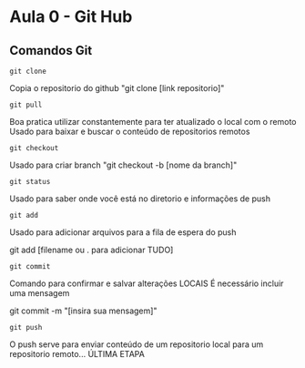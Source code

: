 # Aula 0 - Git Hub

## Comandos Git
```
git clone
```
Copia o repositorio do github "git clone [link repositorio]"
```
git pull
```
Boa pratica utilizar constantemente para ter atualizado o local com o remoto
Usado para baixar e buscar o conteúdo de repositorios remotos
```
git checkout
```
Usado para criar branch "git checkout -b [nome da branch]" 
```
git status
```
Usado para saber onde você está no diretorio e informações de push
```
git add
```
Usado para adicionar arquivos para a fila de espera do push

git add [filename ou . para adicionar TUDO]
```
git commit
```
Comando para confirmar e salvar alterações LOCAIS
É necessário incluir uma mensagem

git commit -m "[insira sua mensagem]"
```
git push
```
O push serve para enviar conteúdo de um repositorio local para um repositorio remoto... ÚLTIMA ETAPA 












